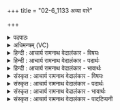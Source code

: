 +++
title = "02-6_1133 अव्या वारे"

+++
<details><summary>पदपाठः</summary>

अ꣡व्या꣢꣯। वा꣡रे꣢꣯। प꣡रि꣢꣯। प्रि꣣यः꣢। ह꣡रिः꣢꣯। व꣡ने꣢꣯षु। सी꣣दति। रेभः꣢। व꣣नुष्यते। मती꣣। ११३३।
</details>

<details><summary>अधिमन्त्रम् (VC)</summary>

- पवमानः सोमः
- असितः काश्यपो देवलो वा
- गायत्री
- षड्जः
</details>

<details><summary>हिन्दी : आचार्य रामनाथ वेदालंकार - विषयः</summary>

आगे पुनः वही विषय है।
</details>

<details><summary>हिन्दी : आचार्य रामनाथ वेदालंकार - पदार्थः</summary>

पदार्थान्वय -  (प्रियः),प्रिय(हरिः)चित्त को हरनेवाला वा दोषों को दूर करनेवाला आचार्य(अव्याः वारे)पृथिवी के चुने हुए स्थान पर(वनेषु)एकान्त जंगलों में(परि सीदति)स्थित होता है।(रेभः)विद्या का उपदेष्टा वह(मती)मति से(वनुष्यते)विद्या के विघ्नों को नष्ट करता है ॥६॥
</details>

<details><summary>हिन्दी : आचार्य रामनाथ वेदालंकार - भावार्थः</summary>

भावार्थ -  विद्यारूप यज्ञ के लिए वन का एकान्त प्रदेश ही चुनना चाहिए,जहाँ विद्या में विघ्न डालनेवाले नगरों के प्रलोभन न हों ॥६॥
</details>

<details><summary>संस्कृत : आचार्य रामनाथ वेदालंकार - विषयः</summary>

अथ पुनस्तमेव विषयमाह।
</details>

<details><summary>संस्कृत : आचार्य रामनाथ वेदालंकार - पदार्थः</summary>

पदार्थान्वय -  (प्रियः)प्रीतियोग्यः, (हरिः)चित्ताकर्षको दोषाणामपहर्ता च आचार्यः(अव्याः वारे)पृथिव्याः वृते स्थाने(वनेषु)अरण्यस्य एकान्तप्रदेशेषु(परि सीदति)तिष्ठति।(रेभः)विद्योपदेशकः सः।[रेभते इति रेभः,रेभृ शब्दे भ्वादिः।] (मती)मत्या(वनुष्यते)विद्याविघ्नान् विनाशयति।[वनुष्यतिः हन्तिकर्माऽनवगतसंस्कारो भवति। निरु० ५।२।]॥६॥
</details>

<details><summary>संस्कृत : आचार्य रामनाथ वेदालंकार - भावार्थः</summary>

भावार्थ -  विद्यायज्ञाय वनस्यैकान्तप्रदेश एव वरणीयो यत्र विघ्नकराणि नागरिकाणि प्रलोभनानि न भवेयुः ॥६॥
</details>

<details><summary>संस्कृत : आचार्य रामनाथ वेदालंकार - पादटिप्पनी</summary>

टिप्पनी -   १.ऋ० ९।७।६,‘अव्यो वारे’इति पाठः.।
</details>